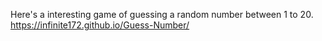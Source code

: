 Here's a interesting game of guessing a random number between 1 to 20.
https://infinite172.github.io/Guess-Number/
